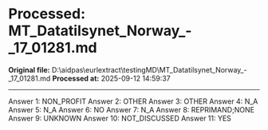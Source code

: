 # Processed: MT_Datatilsynet_Norway_-_17_01281.md

**Original file:** D:\aidpas\eurlextract\testingMD\MT_Datatilsynet_Norway_-_17_01281.md
**Processed at:** 2025-09-12 14:59:37

---

Answer 1: NON_PROFIT
Answer 2: OTHER
Answer 3: OTHER
Answer 4: N_A
Answer 5: N_A
Answer 6: NO
Answer 7: N_A
Answer 8: REPRIMAND;NONE
Answer 9: UNKNOWN
Answer 10: NOT_DISCUSSED
Answer 11: YES